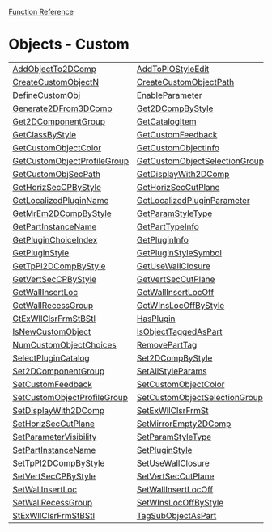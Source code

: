 [Function Reference](../README.md)

# Objects - Custom

| | | |
|---|---|---|
| [AddObjectTo2DComp](../Functions/AddObjectTo2DComp.md) | [AddToPIOStyleEdit](../Functions/AddToPIOStyleEdit.md) | [CreateCustomObject](../Functions/CreateCustomObject.md) |
| [CreateCustomObjectN](../Functions/CreateCustomObjectN.md) | [CreateCustomObjectPath](../Functions/CreateCustomObjectPath.md) | [CreateGroupOutline](../Functions/CreateGroupOutline.md) |
| [DefineCustomObj](../Functions/DefineCustomObj.md) | [EnableParameter](../Functions/EnableParameter.md) | [FlipHybMatrixObj](../Functions/FlipHybMatrixObj.md) |
| [Generate2DFrom3DComp](../Functions/Generate2DFrom3DComp.md) | [Get2DCompByStyle](../Functions/Get2DCompByStyle.md) | [Get2DCompLocation](../Functions/Get2DCompLocation.md) |
| [Get2DComponentGroup](../Functions/Get2DComponentGroup.md) | [GetCatalogItem](../Functions/GetCatalogItem.md) | [GetCatalogPath](../Functions/GetCatalogPath.md) |
| [GetClassByStyle](../Functions/GetClassByStyle.md) | [GetCustomFeedback](../Functions/GetCustomFeedback.md) | [GetCustomObjectChoice](../Functions/GetCustomObjectChoice.md) |
| [GetCustomObjectColor](../Functions/GetCustomObjectColor.md) | [GetCustomObjectInfo](../Functions/GetCustomObjectInfo.md) | [GetCustomObjectPath](../Functions/GetCustomObjectPath.md) |
| [GetCustomObjectProfileGroup](../Functions/GetCustomObjectProfileGroup.md) | [GetCustomObjectSelectionGroup](../Functions/GetCustomObjectSelectionGroup.md) | [GetCustomObjectWallHoleGroup](../Functions/GetCustomObjectWallHoleGroup.md) |
| [GetCustomObjSecPath](../Functions/GetCustomObjSecPath.md) | [GetDisplayWith2DComp](../Functions/GetDisplayWith2DComp.md) | [GetExWllClsrFrmSt](../Functions/GetExWllClsrFrmSt.md) |
| [GetHorizSecCPByStyle](../Functions/GetHorizSecCPByStyle.md) | [GetHorizSecCutPlane](../Functions/GetHorizSecCutPlane.md) | [GetLocalizedPluginChoice](../Functions/GetLocalizedPluginChoice.md) |
| [GetLocalizedPluginName](../Functions/GetLocalizedPluginName.md) | [GetLocalizedPluginParameter](../Functions/GetLocalizedPluginParameter.md) | [GetMirrorEmpty2DComp](../Functions/GetMirrorEmpty2DComp.md) |
| [GetMrEm2DCompByStyle](../Functions/GetMrEm2DCompByStyle.md) | [GetParamStyleType](../Functions/GetParamStyleType.md) | [GetPartDataID](../Functions/GetPartDataID.md) |
| [GetPartInstanceName](../Functions/GetPartInstanceName.md) | [GetPartTypeInfo](../Functions/GetPartTypeInfo.md) | [GetPartTypeName](../Functions/GetPartTypeName.md) |
| [GetPluginChoiceIndex](../Functions/GetPluginChoiceIndex.md) | [GetPluginInfo](../Functions/GetPluginInfo.md) | [GetPluginString](../Functions/GetPluginString.md) |
| [GetPluginStyle](../Functions/GetPluginStyle.md) | [GetPluginStyleSymbol](../Functions/GetPluginStyleSymbol.md) | [GetTopPlan2DComp](../Functions/GetTopPlan2DComp.md) |
| [GetTpPl2DCompByStyle](../Functions/GetTpPl2DCompByStyle.md) | [GetUseWallClosure](../Functions/GetUseWallClosure.md) | [GetUseWllClsrByStyle](../Functions/GetUseWllClsrByStyle.md) |
| [GetVertSecCPByStyle](../Functions/GetVertSecCPByStyle.md) | [GetVertSecCutPlane](../Functions/GetVertSecCutPlane.md) | [GetWallClosureGroup](../Functions/GetWallClosureGroup.md) |
| [GetWallInsertLoc](../Functions/GetWallInsertLoc.md) | [GetWallInsertLocOff](../Functions/GetWallInsertLocOff.md) | [GetWallInsLocByStyle](../Functions/GetWallInsLocByStyle.md) |
| [GetWallRecessGroup](../Functions/GetWallRecessGroup.md) | [GetWInsLocOffByStyle](../Functions/GetWInsLocOffByStyle.md) | [GetWllHoleObjIgnClsr](../Functions/GetWllHoleObjIgnClsr.md) |
| [GtExWllClsrFrmStBStl](../Functions/GtExWllClsrFrmStBStl.md) | [HasPlugin](../Functions/HasPlugin.md) | [IsCatalogParameter](../Functions/IsCatalogParameter.md) |
| [IsNewCustomObject](../Functions/IsNewCustomObject.md) | [IsObjectTaggedAsPart](../Functions/IsObjectTaggedAsPart.md) | [IsPluginFormat](../Functions/IsPluginFormat.md) |
| [NumCustomObjectChoices](../Functions/NumCustomObjectChoices.md) | [RemovePartTag](../Functions/RemovePartTag.md) | [RemovePIOStyleEdit](../Functions/RemovePIOStyleEdit.md) |
| [SelectPluginCatalog](../Functions/SelectPluginCatalog.md) | [Set2DCompByStyle](../Functions/Set2DCompByStyle.md) | [Set2DCompLocation](../Functions/Set2DCompLocation.md) |
| [Set2DComponentGroup](../Functions/Set2DComponentGroup.md) | [SetAllStyleParams](../Functions/SetAllStyleParams.md) | [SetClassByStyle](../Functions/SetClassByStyle.md) |
| [SetCustomFeedback](../Functions/SetCustomFeedback.md) | [SetCustomObjectColor](../Functions/SetCustomObjectColor.md) | [SetCustomObjectPath](../Functions/SetCustomObjectPath.md) |
| [SetCustomObjectProfileGroup](../Functions/SetCustomObjectProfileGroup.md) | [SetCustomObjectSelectionGroup](../Functions/SetCustomObjectSelectionGroup.md) | [SetCustomObjectWallHoleGroup](../Functions/SetCustomObjectWallHoleGroup.md) |
| [SetDisplayWith2DComp](../Functions/SetDisplayWith2DComp.md) | [SetExWllClsrFrmSt](../Functions/SetExWllClsrFrmSt.md) | [SetHorizSecCPByStyle](../Functions/SetHorizSecCPByStyle.md) |
| [SetHorizSecCutPlane](../Functions/SetHorizSecCutPlane.md) | [SetMirrorEmpty2DComp](../Functions/SetMirrorEmpty2DComp.md) | [SetMrEm2DCompByStyle](../Functions/SetMrEm2DCompByStyle.md) |
| [SetParameterVisibility](../Functions/SetParameterVisibility.md) | [SetParamStyleType](../Functions/SetParamStyleType.md) | [SetPartDataID](../Functions/SetPartDataID.md) |
| [SetPartInstanceName](../Functions/SetPartInstanceName.md) | [SetPluginStyle](../Functions/SetPluginStyle.md) | [SetTopPlan2DComp](../Functions/SetTopPlan2DComp.md) |
| [SetTpPl2DCompByStyle](../Functions/SetTpPl2DCompByStyle.md) | [SetUseWallClosure](../Functions/SetUseWallClosure.md) | [SetUseWllClsrByStyle](../Functions/SetUseWllClsrByStyle.md) |
| [SetVertSecCPByStyle](../Functions/SetVertSecCPByStyle.md) | [SetVertSecCutPlane](../Functions/SetVertSecCutPlane.md) | [SetWallClosureGroup](../Functions/SetWallClosureGroup.md) |
| [SetWallInsertLoc](../Functions/SetWallInsertLoc.md) | [SetWallInsertLocOff](../Functions/SetWallInsertLocOff.md) | [SetWallInsLocByStyle](../Functions/SetWallInsLocByStyle.md) |
| [SetWallRecessGroup](../Functions/SetWallRecessGroup.md) | [SetWInsLocOffByStyle](../Functions/SetWInsLocOffByStyle.md) | [SetWllHoleObjIgnClsr](../Functions/SetWllHoleObjIgnClsr.md) |
| [StExWllClsrFrmStBStl](../Functions/StExWllClsrFrmStBStl.md) | [TagSubObjectAsPart](../Functions/TagSubObjectAsPart.md) | [UpdateStyledObjects](../Functions/UpdateStyledObjects.md) |

